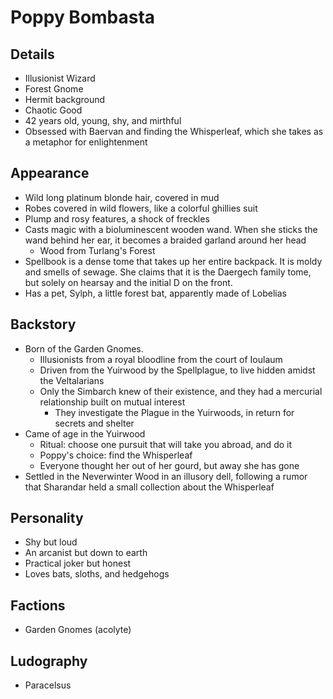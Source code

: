 # Poppy Bombasta

## Details
- Illusionist Wizard
- Forest Gnome
- Hermit background
- Chaotic Good
- 42 years old, young, shy, and mirthful
- Obsessed with Baervan and finding the Whisperleaf, which she takes as a metaphor for enlightenment 

## Appearance
- Wild long platinum blonde hair, covered in mud
- Robes covered in wild flowers, like a colorful ghillies suit
- Plump and rosy features, a shock of freckles
- Casts magic with a bioluminescent wooden wand. When she sticks the wand behind her ear, it becomes a braided garland around her head
  - Wood from Turlang's Forest
- Spellbook is a dense tome that takes up her entire backpack. It is moldy and smells of sewage. She claims that it is the Daergech family tome, but solely on hearsay and the initial D on the front.
- Has a pet, Sylph, a little forest bat, apparently made of Lobelias

## Backstory
- Born of the Garden Gnomes.
  - Illusionists from a royal bloodline from the court of Ioulaum
  - Driven from the Yuirwood by the Spellplague, to live hidden amidst the Veltalarians
  - Only the Simbarch knew of their existence, and they had a mercurial relationship built on mutual interest
    - They investigate the Plague in the Yuirwoods, in return for secrets and shelter
- Came of age in the Yuirwood
  - Ritual: choose one pursuit that will take you abroad, and do it
  - Poppy's choice: find the Whisperleaf
  - Everyone thought her out of her gourd, but away she has gone
- Settled in the Neverwinter Wood in an illusory dell, following a rumor that Sharandar held a small collection about the Whisperleaf

## Personality
- Shy but loud
- An arcanist but down to earth
- Practical joker but honest
- Loves bats, sloths, and hedgehogs

## Factions
- Garden Gnomes (acolyte)

## Ludography
- Paracelsus